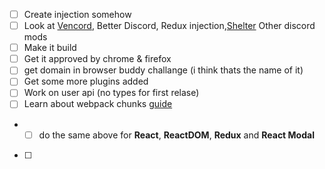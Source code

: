 - [ ] Create injection somehow
- [ ] Look at [Vencord](https://github.com/Vendicated/Vencord), Better Discord, Redux injection,[Shelter](https://github.com/uwu/shelter/) Other discord mods
- [ ] Make it build
- [ ] Get it approved by chrome & firefox
- [ ] get domain in browser buddy challange (i think thats the name of it)
- [ ] Get some more plugins added
- [ ] Work on user api (no types for first relase)
- [ ] Learn about webpack chunks [guide](https://gist.github.com/0xdevalias/8c621c5d09d780b1d321bfdb86d67cdd#react-internals)
- - [ ] do the same above for **React**, **ReactDOM**, **Redux** and **React Modal**
- [ ]
